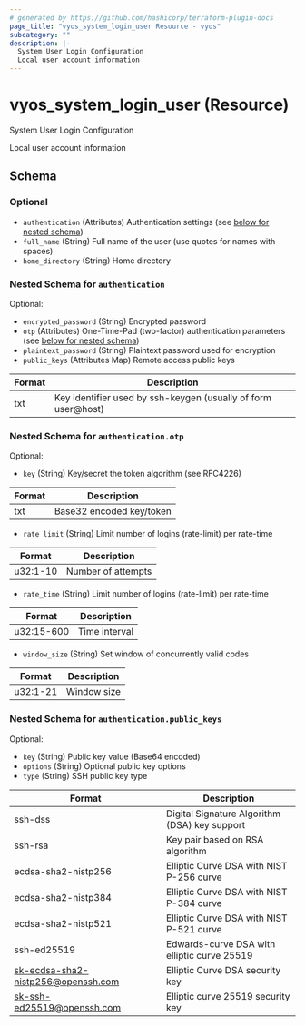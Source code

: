 ```yaml
---
# generated by https://github.com/hashicorp/terraform-plugin-docs
page_title: "vyos_system_login_user Resource - vyos"
subcategory: ""
description: |-
  System User Login Configuration
  Local user account information
---
```


# vyos_system_login_user (Resource)

System User Login Configuration

Local user account information



<!-- schema generated by tfplugindocs -->
## Schema

### Optional

- `authentication` (Attributes) Authentication settings (see [below for nested schema](#nestedatt--authentication))
- `full_name` (String) Full name of the user (use quotes for names with spaces)
- `home_directory` (String) Home directory

<a id="nestedatt--authentication"></a>
### Nested Schema for `authentication`

Optional:

- `encrypted_password` (String) Encrypted password
- `otp` (Attributes) One-Time-Pad (two-factor) authentication parameters (see [below for nested schema](#nestedatt--authentication--otp))
- `plaintext_password` (String) Plaintext password used for encryption
- `public_keys` (Attributes Map) Remote access public keys

|  Format  |  Description  |
|----------|---------------|
|  txt  |  Key identifier used by ssh-keygen (usually of form user@host)  | (see [below for nested schema](#nestedatt--authentication--public_keys))

<a id="nestedatt--authentication--otp"></a>
### Nested Schema for `authentication.otp`

Optional:

- `key` (String) Key/secret the token algorithm (see RFC4226)

|  Format  |  Description  |
|----------|---------------|
|  txt  |  Base32 encoded key/token  |
- `rate_limit` (String) Limit number of logins (rate-limit) per rate-time

|  Format  |  Description  |
|----------|---------------|
|  u32:1-10  |  Number of attempts  |
- `rate_time` (String) Limit number of logins (rate-limit) per rate-time

|  Format  |  Description  |
|----------|---------------|
|  u32:15-600  |  Time interval  |
- `window_size` (String) Set window of concurrently valid codes

|  Format  |  Description  |
|----------|---------------|
|  u32:1-21  |  Window size  |


<a id="nestedatt--authentication--public_keys"></a>
### Nested Schema for `authentication.public_keys`

Optional:

- `key` (String) Public key value (Base64 encoded)
- `options` (String) Optional public key options
- `type` (String) SSH public key type

|  Format  |  Description  |
|----------|---------------|
|  ssh-dss  |  Digital Signature Algorithm (DSA) key support  |
|  ssh-rsa  |  Key pair based on RSA algorithm  |
|  ecdsa-sha2-nistp256  |  Elliptic Curve DSA with NIST P-256 curve  |
|  ecdsa-sha2-nistp384  |  Elliptic Curve DSA with NIST P-384 curve  |
|  ecdsa-sha2-nistp521  |  Elliptic Curve DSA with NIST P-521 curve  |
|  ssh-ed25519  |  Edwards-curve DSA with elliptic curve 25519  |
|  sk-ecdsa-sha2-nistp256@openssh.com  |  Elliptic Curve DSA security key  |
|  sk-ssh-ed25519@openssh.com  |  Elliptic curve 25519 security key  |
